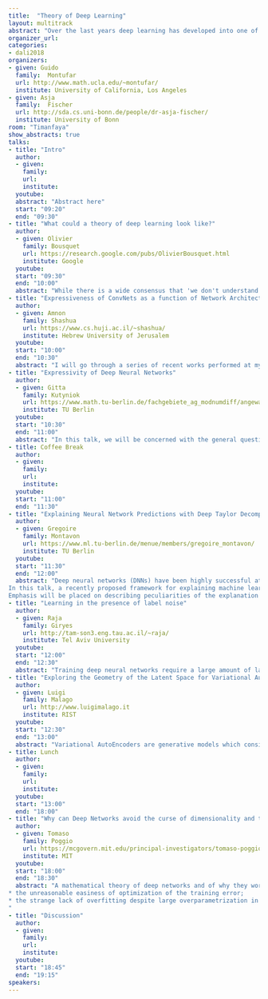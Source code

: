 ```yaml
---
title:  "Theory of Deep Learning"
layout: multitrack
abstract: "Over the last years deep learning has developed into one of the most important areas of machine learning leading to breakthroughs in various applied fields like image and natural language processing or machine translation. These numerous advances on practical side are accompanied by a rather limited but growing theoretical understanding. Important questions relating to the representational power of the models, the interpretability of the solutions obtained, the stability and understanding of the stochastic optimization process, the generalization performance of deep neural networks, and new mathematical frameworks to learn generative models - just to name some - require us to delve deeper into the mathematics underlying the field of deep learning. In this workshop we will discuss recent achievements, status quo, and open questions regarding our theoretical understanding of deep learning." 
organizer_url: 
categories:
- dali2018
organizers:
- given: Guido  
  family:  Montufar
  url: http://www.math.ucla.edu/~montufar/
  institute: University of California, Los Angeles 
- given: Asja  
  family:  Fischer
  url: http://sda.cs.uni-bonn.de/people/dr-asja-fischer/
  institute: University of Bonn
room: "Timanfaya"
show_abstracts: true
talks:
- title: "Intro"
  author:
  - given: 
    family: 
    url:
    institute: 
  youtube: 
  abstract: "Abstract here"
  start: "09:20"
  end: "09:30" 
- title: "What could a theory of deep learning look like?"
  author:
  - given: Olivier
    family: Bousquet
    url: https://research.google.com/pubs/OlivierBousquet.html
    institute: Google
  youtube: 
  start: "09:30"
  end: "10:00"
  abstract: "While there is a wide consensus that 'we don't understand Deep Learning' and in particular, we don't understand generalization of Deep Networks, there is not clear consensus of what 'understanding' would even mean in this context. We thus propose to review what we 'understand' about other machine learning algorithms to see if any of that understanding can be transferred to Deep Learning. Also, we will try and frame some of the questions that remained unanswered in as precise a way as possible, so as to contribute to guiding the development of a theory of Deep Learning."
- title: "Expressiveness of ConvNets as a function of Network Architecture"
  author:
  - given: Amnon
    family: Shashua
    url: https://www.cs.huji.ac.il/~shashua/
    institute: Hebrew University of Jerusalem
  youtube: 
  start: "10:00"
  end: "10:30" 
  abstract: "I will go through a series of recent works performed at my lab focusing on the effect of depth, connectivity, pooling geometry, number of channels per layer, size of kernels - in short architectural decisions of a ConvNet design - affects expressivity and inductive bias in a super-linear (mostly exponential) manner."
- title: "Expressivity of Deep Neural Networks"
  author:
  - given: Gitta
    family: Kutyniok
    url: https://www.math.tu-berlin.de/fachgebiete_ag_modnumdiff/angewandtefunktionalanalysis/v_menue/mitarbeiter/kutyniok/v_menue/home/
    institute: TU Berlin 
  youtube: 
  start: "10:30"
  end: "11:00" 
  abstract: "In this talk, we will be concerned with the general question, how well a function can be approximated by a structured neural network such as with sparse connectivity. We will in particular present results on the minimal possible sparse connectivity for a prescribed approximation accuracy, which lead to a construction of memory-optimal neural networks. Moreover, we will discuss a comprehensive approximation theory-driven approach to understand the impact of the depth of a neural network."
- title: Coffee Break
  author:
  - given: 
    family: 
    url: 
    institute: 
  youtube: 
  start: "11:00"
  end: "11:30" 
- title: "Explaining Neural Network Predictions with Deep Taylor Decompositions"
  author:
  - given: Gregoire
    family: Montavon
    url: https://www.ml.tu-berlin.de/menue/members/gregoire_montavon/
    institute: TU Berlin 
  youtube: 
  start: "11:30"
  end: "12:00"
  abstract: "Deep neural networks (DNNs) have been highly successful at extracting complex nonlinear predictive models from large amounts of data. In practical applications, it is important to verify that the high predictive accuracy is reflective of a proper problem representation and not on the exploitation of artefacts in the data. Methods for visualizing and interpreting how the model predicts have therefore received growing attention. 
In this talk, a recently proposed framework for explaining machine learning predictions, deep Taylor decomposition (DTD), will be presented. The framework applies robustly and systematically to complex DNNs. It can be understood as performing a Taylor decomposition at each neuron of the DNN, and recomposing the result of each analysis. In practice, the method is implemented as a backward propagation pass in the DNN. 
Emphasis will be placed on describing peculiarities of the explanation problem, and how the DTD framework relates to them, in particular: (1) global vs. local explanations, (2) explaining function value vs.~function variation, (3) the gradient shattering effect in DNNs, and (4) the need to combine the prediction function and the input domain to produce meaningful explanations."
- title: "Learning in the presence of label noise"
  author:
  - given: Raja
    family: Giryes
    url: http://tam-son3.eng.tau.ac.il/~raja/
    institute: Tel Aviv University
  youtube: 
  start: "12:00"
  end: "12:30" 
  abstract: "Training deep neural networks require a large amount of labeled data. As these labels are generated by human annotators, it may happen that some of the labels are wrongly annotated. Therefore, an important question is how robust are neural networks in training with label noise. In this work, we study the attributes of deep neural networks that make them robust to label noise."
- title: "Exploring the Geometry of the Latent Space for Variational AutoEncoders"
  author:
  - given: Luigi
    family: Malago
    url: http://www.luigimalago.it
    institute: RIST
  youtube: 
  start: "12:30"
  end: "13:00" 
  abstract: "Variational AutoEncoders are generative models which consist of two parts: an encoder, which maps inputs to the parameters of a probability density function over the latent space, followed by a decoder, which maps latent variables to probability density functions over the observation space. In principle, such models could be trained by optimizing the log-likelihood, however since this would not be computationally efficient, Variational AutoEncoders are usually trained using variational inference approaches, in particular by maximizing a lower-bound for the log-likelihood of the model. The current research in this field covers different directions, such as employing richer models over the latent variables, defining sharper bounds for the loss function, or similarly relating the recognition and generative networks, for instance by sharing parameters. In this presentation we focus our attention on some aspects which are transversal to the previous ones, starting from the characterization of the geometrical properties of the statistical model for the latent variables learned during training. It is well-known that Variational AutoEncoders learn intrinsically sparse models, even if their working mechanisms behave differently from other families of regularized AutoEncoders. In our work we are interested is exploiting the intrinsic properties of the latent model, as well as introducing explicitly in the analysis alternative geometries for the space of statistical models. The purpose of the study it to evaluate the impact of the hyper-parameters of the model over the learned geometry, and at the same time get insights for the design of more robust and efficient training procedures for Variational AutoEncoders."
- title: Lunch
  author:
  - given: 
    family: 
    url: 
    institute: 
  youtube: 
  start: "13:00"
  end: "18:00" 
- title: "Why can Deep Networks avoid the curse of dimensionality and two other theoretical puzzles "
  author:
  - given: Tomaso
    family: Poggio
    url: https://mcgovern.mit.edu/principal-investigators/tomaso-poggio
    institute: MIT
  youtube: 
  start: "18:00"
  end: "18:30" 
  abstract: "A mathematical theory of deep networks and of why they work as well as they do is now emerging. I will review recent theoretical results on the approximation power of deep networks including conditions under which they can be exponentially better than shallow networks. A class of deep convolutional networks represent an important special case of these conditions, though weight sharing is not the main reason for their exponential advantage. I will also discuss two other puzzles associated with deep networks:
* the unreasonable easiness of optimization of the training error;
* the strange lack of overfitting despite large overparametrization in the absence of explicit regularization.
"
- title: "Discussion"
  author:
  - given: 
    family: 
    url:
    institute: 
  youtube: 
  start: "18:45"
  end: "19:15" 
speakers:
---
```


